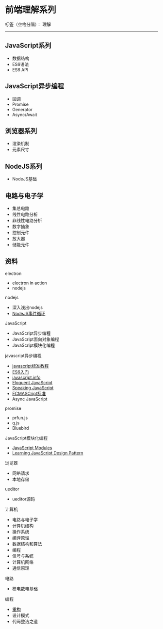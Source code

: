 # 前端理解系列

标签（空格分隔）： 理解

---

## JavaScript系列

* 数据结构
* ES6语法
* ES6 API

## JavaScript异步编程

* 回调
* Promise
* Generator
* Async/Await

## 浏览器系列

* 渲染机制
* 元素尺寸

## NodeJS系列

* NodeJS基础

## 电路与电子学

* 集总电路
* 线性电路分析
* 非线性电路分析
* 数字抽象
* 控制元件
* 放大器
* 储能元件

## 资料

electron

* electron in action
* nodejs

nodejs

* 深入浅出nodejs
* [NodeJS事件循环](https://blog.insiderattack.net/event-loop-and-the-big-picture-nodejs-event-loop-part-1-1cb67a182810)

JavaScript

* JavaScript异步编程
* JavaScript面向对象编程
* JavaScript模块化编程

javascript异步编程

* [javascript标准教程](https://www.showapi.com/book/view/2129/0)
* [ES6入门](https://es6.ruanyifeng.com)
* [javascript.info](https://javascript.info/promise-chaining)
* [Eloquent JavaScript](https://eloquentjavascript.net)
* [Speaking JavaScript](speakingjs.com/es5/index.html#toc_ch01)
* [ECMASCript标准](https://tc39.es/ecma262/)
* Async JavaScript

promise

* prfun.js
* q.js
* Bluebird

JavaScript模块化编程

* [JavaScript Modules](https://www.freecodecamp.org/news/javascript-modules-a-beginner-s-guide-783f7d7a5fcc/?source=latest---------1)
* [Learning JavaScript Design Pattern](https://addyosmani.com/resources/essentialjsdesignpatterns/book/#modulepatternjavascript)

浏览器

* 网络请求
* 本地存储

ueditor

* ueditor源码

计算机

* 电路与电子学
* 计算机结构
* 操作系统
* 编译原理
* 数据结构和算法
* 编程
* 信号与系统
* 计算机网络
* 通信原理

电路

* 模电数电基础

编程

* [重构](https://memberservices.informit.com/my_account/webedition/9780135425664/html/toc.html)
* 设计模式
* 代码整洁之道
